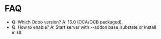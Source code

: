 # FAQ

- Q: Which Odoo version? A: 16.0 (OCA/OCB packaged).
- Q: How to enable? A: Start server with --addon base_substate or install in UI.
